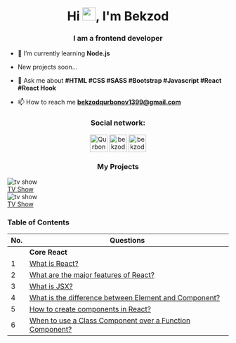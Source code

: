 <h1 align="center">Hi <img src="https://raw.githubusercontent.com/wasabeef/wasabeef/master/icons/wave.gif" width="30px">, I'm Bekzod</h1>
<h3 align="center">I am a frontend developer</h3>



- 🌱 I’m currently learning **Node.js**

- New projects soon...

- 💬 Ask me about **#HTML #CSS #SASS #Bootstrap #Javascript #React #React Hook**

- 📫 How to reach me **bekzodqurbonov1399@gmail.com** 

<p align="center">
<h3 align="center">Social network:</h3>
</p>

<p align="center">  <a href="https://t.me/fullstackdeveloper99" target="blank"><img align="middle" src="https://user-images.githubusercontent.com/56734609/104541252-13357480-5643-11eb-896c-cec4e18ce112.png" alt="Qurbonov" height="40" width="40" /></a>
<a href="https://www.instagram.com/bekzod13_08_99" target="blank"><img align="middle" src="https://user-images.githubusercontent.com/56734609/104541419-69a2b300-5643-11eb-971f-039c9fc60eb3.png" alt="bekzod_qurbonov" height="40" width="40" /></a>
<a href="https://www.linkedin.com/in/bekzod-qurbonov-2b0a31211" target="blank"><img align="middle" src="https://user-images.githubusercontent.com/56734609/132330172-e4bb01cc-dbac-457b-9378-193e00142f13.png" alt="bekzod" height="40" width="40" /></a></p>
<div>
  <div><h3 align="center">My Projects</h3></div>
  <div style="display:'flex',justify-content:'space-between'">
    <div class='card' style="width:'50%',min-height:'300px'">
      <div class="card-body">
       <div class="card-img" 
            style="width:'100%',height:'100%',object-fit:'cover'">
            <img src="https://miro.medium.com/max/1400/0*eoqVzyWgYRxXEgiZ.jpeg" 
              alt="tv show"/>
       </div>
      </div>
      <a href="https://mytvshowlist.netlify.app/" style="color:'white' font-weight:'bold'">TV Show</a>
    </div>
    <div class='card' style="width:'50%',min-height:'300px'">
      <div class="card-body">
       <div class="card-img" style="width:'100%',height:'100%',object-fit:'cover'"><img src="https://miro.medium.com/max/1400/0*eoqVzyWgYRxXEgiZ.jpeg" alt="tv show"          /></div>
      </div>
      <a href="https://mytvshowlist.netlify.app/"  color:'white' font-weight:'bold'>TV Show</a>
    </div>
  </div>
</div>

### Table of Contents
| No. | Questions |
| --- | --------- |
|   | **Core React** |
|1  | [What is React?](#what-is-react) |
|2  | [What are the major features of React?](#what-are-the-major-features-of-react) |
|3  | [What is JSX?](#what-is-jsx) |
|4  | [What is the difference between Element and Component?](#what-is-the-difference-between-element-and-component) |
|5  | [How to create components in React?](#how-to-create-components-in-react) |
|6  | [When to use a Class Component over a Function Component?](#when-to-use-a-class-component-over-a-function-component) |
